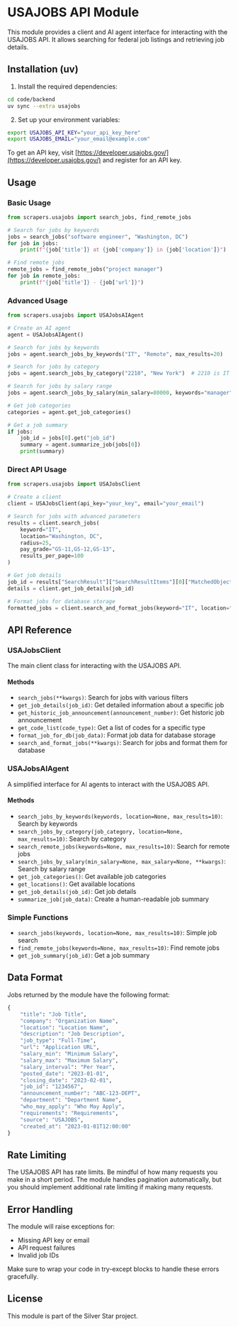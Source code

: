 # USAJOBS API Module

This module provides a client and AI agent interface for interacting with the USAJOBS API. It allows searching for federal job listings and retrieving job details.

## Installation (uv)

1. Install the required dependencies:
```bash
cd code/backend
uv sync --extra usajobs
```

2. Set up your environment variables:
```bash
export USAJOBS_API_KEY="your_api_key_here"
export USAJOBS_EMAIL="your_email@example.com"
```

To get an API key, visit [https://developer.usajobs.gov/](https://developer.usajobs.gov/) and register for an API key.

## Usage

### Basic Usage

```python
from scrapers.usajobs import search_jobs, find_remote_jobs

# Search for jobs by keywords
jobs = search_jobs("software engineer", "Washington, DC")
for job in jobs:
    print(f"{job['title']} at {job['company']} in {job['location']}")

# Find remote jobs
remote_jobs = find_remote_jobs("project manager")
for job in remote_jobs:
    print(f"{job['title']} - {job['url']}")
```

### Advanced Usage

```python
from scrapers.usajobs import USAJobsAIAgent

# Create an AI agent
agent = USAJobsAIAgent()

# Search for jobs by keywords
jobs = agent.search_jobs_by_keywords("IT", "Remote", max_results=20)

# Search for jobs by category
jobs = agent.search_jobs_by_category("2210", "New York")  # 2210 is IT series

# Search for jobs by salary range
jobs = agent.search_jobs_by_salary(min_salary=80000, keywords="manager")

# Get job categories
categories = agent.get_job_categories()

# Get a job summary
if jobs:
    job_id = jobs[0].get("job_id")
    summary = agent.summarize_job(jobs[0])
    print(summary)
```

### Direct API Usage

```python
from scrapers.usajobs import USAJobsClient

# Create a client
client = USAJobsClient(api_key="your_key", email="your_email")

# Search for jobs with advanced parameters
results = client.search_jobs(
    keyword="IT",
    location="Washington, DC",
    radius=25,
    pay_grade="GS-11,GS-12,GS-13",
    results_per_page=100
)

# Get job details
job_id = results["SearchResult"]["SearchResultItems"][0]["MatchedObjectDescriptor"]["PositionID"]
details = client.get_job_details(job_id)

# Format jobs for database storage
formatted_jobs = client.search_and_format_jobs(keyword="IT", location="Remote")
```

## API Reference

### USAJobsClient

The main client class for interacting with the USAJOBS API.

#### Methods

- `search_jobs(**kwargs)`: Search for jobs with various filters
- `get_job_details(job_id)`: Get detailed information about a specific job
- `get_historic_job_announcement(announcement_number)`: Get historic job announcement
- `get_code_list(code_type)`: Get a list of codes for a specific type
- `format_job_for_db(job_data)`: Format job data for database storage
- `search_and_format_jobs(**kwargs)`: Search for jobs and format them for database

### USAJobsAIAgent

A simplified interface for AI agents to interact with the USAJOBS API.

#### Methods

- `search_jobs_by_keywords(keywords, location=None, max_results=10)`: Search by keywords
- `search_jobs_by_category(job_category, location=None, max_results=10)`: Search by category
- `search_remote_jobs(keywords=None, max_results=10)`: Search for remote jobs
- `search_jobs_by_salary(min_salary=None, max_salary=None, **kwargs)`: Search by salary range
- `get_job_categories()`: Get available job categories
- `get_locations()`: Get available locations
- `get_job_details(job_id)`: Get job details
- `summarize_job(job_data)`: Create a human-readable job summary

### Simple Functions

- `search_jobs(keywords, location=None, max_results=10)`: Simple job search
- `find_remote_jobs(keywords=None, max_results=10)`: Find remote jobs
- `get_job_summary(job_id)`: Get a job summary

## Data Format

Jobs returned by the module have the following format:

```python
{
    "title": "Job Title",
    "company": "Organization Name",
    "location": "Location Name",
    "description": "Job Description",
    "job_type": "Full-Time",
    "url": "Application URL",
    "salary_min": "Minimum Salary",
    "salary_max": "Maximum Salary",
    "salary_interval": "Per Year",
    "posted_date": "2023-01-01",
    "closing_date": "2023-02-01",
    "job_id": "1234567",
    "announcement_number": "ABC-123-DEPT",
    "department": "Department Name",
    "who_may_apply": "Who May Apply",
    "requirements": "Requirements",
    "source": "USAJOBS",
    "created_at": "2023-01-01T12:00:00"
}
```

## Rate Limiting

The USAJOBS API has rate limits. Be mindful of how many requests you make in a short period. The module handles pagination automatically, but you should implement additional rate limiting if making many requests.

## Error Handling

The module will raise exceptions for:

- Missing API key or email
- API request failures
- Invalid job IDs

Make sure to wrap your code in try-except blocks to handle these errors gracefully.

## License

This module is part of the Silver Star project.
